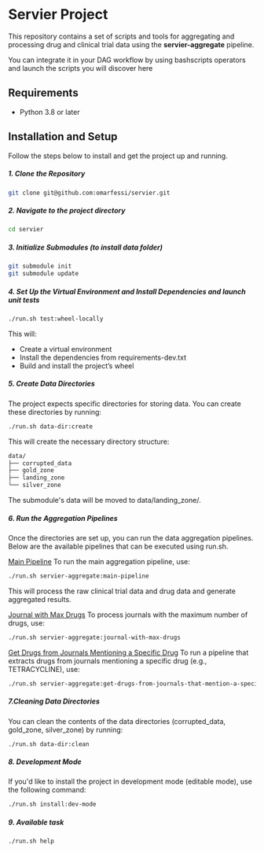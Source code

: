 # Servier Project

This repository contains a set of scripts and tools for aggregating and processing drug and clinical trial data using the **servier-aggregate** pipeline.

You can integrate it in your DAG workflow by using bashscripts operators and launch the scripts you will discover here

## Requirements

- Python 3.8 or later

## Installation and Setup

Follow the steps below to install and get the project up and running.
##### 1. Clone the Repository
```bash
git clone git@github.com:omarfessi/servier.git
```
##### 2. Navigate to the project directory
```bash
cd servier
```

##### 3. Initialize Submodules (to install data folder)
```bash
git submodule init
git submodule update
```

##### 4. Set Up the Virtual Environment and Install Dependencies and launch unit tests
```bash
./run.sh test:wheel-locally
```
This will:
- Create a virtual environment
- Install the dependencies from requirements-dev.txt
- Build and install the project’s wheel

##### 5. Create Data Directories
The project expects specific directories for storing data. You can create these directories by running:
```bash
./run.sh data-dir:create
```
This will create the necessary directory structure:
```bash
data/
├── corrupted_data
├── gold_zone
├── landing_zone
└── silver_zone
```
The submodule's data will be moved to data/landing_zone/.


##### 6. Run the Aggregation Pipelines
Once the directories are set up, you can run the data aggregation pipelines. Below are the available pipelines that can be executed using run.sh.

<u>Main Pipeline</u>
To run the main aggregation pipeline, use:
```bash
./run.sh servier-aggregate:main-pipeline
```
This will process the raw clinical trial data and drug data and generate aggregated results.


<u>Journal with Max Drugs</u>
To process journals with the maximum number of drugs, use:


```bash
./run.sh servier-aggregate:journal-with-max-drugs
```
<u>Get Drugs from Journals Mentioning a Specific Drug</u>
To run a pipeline that extracts drugs from journals mentioning a specific drug (e.g., TETRACYCLINE), use:
```bash
./run.sh servier-aggregate:get-drugs-from-journals-that-mention-a-specific-drug TETRACYCLINE
```


##### 7.Cleaning Data Directories
You can clean the contents of the data directories (corrupted_data, gold_zone, silver_zone) by running:
```bash
./run.sh data-dir:clean
```

##### 8. Development Mode
If you'd like to install the project in development mode (editable mode), use the following command:
```bash
./run.sh install:dev-mode
```

##### 9. Available task
```bash
./run.sh help
```